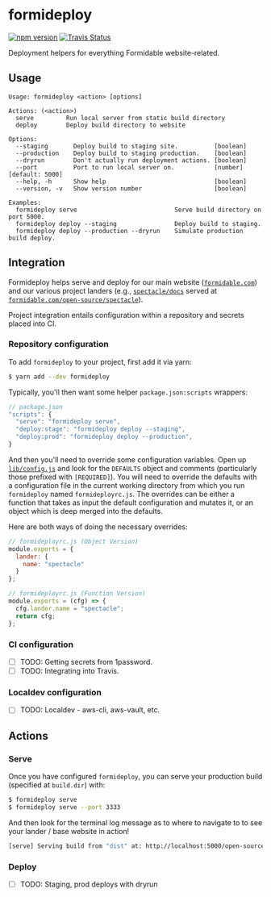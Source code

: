 formideploy
===========

[![npm version][npm_img]][npm_site]
[![Travis Status][trav_img]][trav_site]

Deployment helpers for everything Formidable website-related.

## Usage

```
Usage: formideploy <action> [options]

Actions: (<action>)
  serve         Run local server from static build directory
  deploy        Deploy build directory to website

Options:
  --staging       Deploy build to staging site.          [boolean]
  --production    Deploy build to staging production.    [boolean]
  --dryrun        Don't actually run deployment actions. [boolean]
  --port          Port to run local server on.           [number] [default: 5000]
  --help, -h      Show help                              [boolean]
  --version, -v   Show version number                    [boolean]

Examples:
  formideploy serve                           Serve build directory on port 5000.
  formideploy deploy --staging                Deploy build to staging.
  formideploy deploy --production --dryrun    Simulate production build deploy.
```

## Integration

Formideploy helps serve and deploy for our main website ([`formidable.com`](https://formidable.com)) and our various project landers (e.g., [`spectacle/docs`]() served at [`formidable.com/open-source/spectacle`](https://formidable.com/open-source/spectacle)).

Project integration entails configuration within a repository and secrets placed into CI.

### Repository configuration

To add `formideploy` to your project, first add it via yarn:

```sh
$ yarn add --dev formideploy
```

Typically, you'll then want some helper `package.json:scripts` wrappers:

```js
// package.json
"scripts": {
  "serve": "formideploy serve",
  "deploy:stage": "formideploy deploy --staging",
  "deploy:prod": "formideploy deploy --production",
}
```

And then you'll need to override some configuration variables. Open up [`lib/config.js`](./lib/config.js) and look for the `DEFAULTS` object and comments (particularly those prefixed with `[REQUIRED]`). You will need to override the defaults with a configuration file in the current working directory from which you run `formideploy` named `formideployrc.js`. The overrides can be either a function that takes as input the default configuration and mutates it, or an object which is deep merged into the defaults.

Here are both ways of doing the necessary overrides:

```js
// formideployrc.js (Object Version)
module.exports = {
  lander: {
    name: "spectacle"
  }
};
```

```js
// formideployrc.js (Function Version)
module.exports = (cfg) => {
  cfg.lander.name = "spectacle";
  return cfg;
};
```

### CI configuration

- [ ] TODO: Getting secrets from 1password.
- [ ] TODO: Integrating into Travis.

### Localdev configuration

- [ ] TODO: Localdev - aws-cli, aws-vault, etc.

## Actions

### Serve

Once you have configured `formideploy`, you can serve your production build (specified at `build.dir`) with:

```sh
$ formideploy serve
$ formideploy serve --port 3333
```

And then look for the terminal log message as to where to navigate to to see your lander / base website in action!

```sh
[serve] Serving build from "dist" at: http://localhost:5000/open-source/spectacle
```

### Deploy

- [ ] TODO: Staging, prod deploys with dryrun


[npm_img]: https://badge.fury.io/js/formideploy.svg
[npm_site]: http://badge.fury.io/js/formideploy
[trav_img]: https://api.travis-ci.com/FormidableLabs/formideploy.svg
[trav_site]: https://travis-ci.com/FormidableLabs/formideploy
